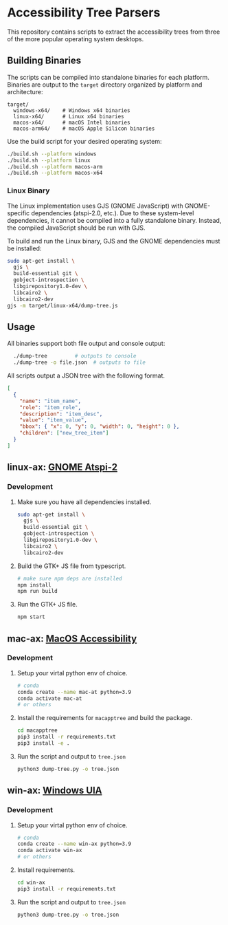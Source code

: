 # Accessibility Tree Parsers

This repository contains scripts to extract the accessibility trees from three of the more popular operating system desktops.

## Building Binaries

The scripts can be compiled into standalone binaries for each platform. Binaries are output to the `target` directory organized by platform and architecture:

```
target/
  windows-x64/    # Windows x64 binaries
  linux-x64/      # Linux x64 binaries
  macos-x64/      # macOS Intel binaries
  macos-arm64/    # macOS Apple Silicon binaries
```

Use the build script for your desired operating system:

```bash
./build.sh --platform windows
./build.sh --platform linux
./build.sh --platform macos-arm
./build.sh --platform macos-x64
```

### Linux Binary

The Linux implementation uses GJS (GNOME JavaScript) with GNOME-specific dependencies (atspi-2.0, etc.). Due to these system-level dependencies, it cannot be compiled into a fully standalone binary. Instead, the compiled JavaScript should be run with GJS.

To build and run the Linux binary, GJS and the GNOME dependencies must be installed:

```bash
sudo apt-get install \
  gjs \
  build-essential git \
  gobject-introspection \
  libgirepository1.0-dev \
  libcairo2 \
  libcairo2-dev
gjs -m target/linux-x64/dump-tree.js
```

## Usage

All binaries support both file output and console output:

```bash
  ./dump-tree         # outputs to console
  ./dump-tree -o file.json  # outputs to file
```

All scripts output a JSON tree with the following format.

```json
[
  {
    "name": "item_name",
    "role": "item_role",
    "description": "item_desc",
    "value": "item_value",
    "bbox": { "x": 0, "y": 0, "width": 0, "height": 0 },
    "children": ["new_tree_item"]
  }
]
```

## linux-ax: [GNOME Atspi-2](https://docs.gtk.org/atspi2/)

### Development

1. Make sure you have all dependencies installed.

   ```bash
   sudo apt-get install \
     gjs \
     build-essential git \
     gobject-introspection \
     libgirepository1.0-dev \
     libcairo2 \
     libcairo2-dev
   ```

2. Build the GTK+ JS file from typescript.

   ```bash
   # make sure npm deps are installed
   npm install
   npm run build
   ```

3. Run the GTK+ JS file.

   ```bash
   npm start
   ```

## mac-ax: [MacOS Accessibility](https://developer.apple.com/documentation/accessibility)

### Development

1. Setup your virtal python env of choice.

   ```bash
   # conda
   conda create --name mac-at python=3.9
   conda activate mac-at
   # or others
   ```

2. Install the requirements for `macapptree` and build the package.

   ```bash
   cd macapptree
   pip3 install -r requirements.txt
   pip3 install -e .
   ```

3. Run the script and output to `tree.json`

   ```bash
   python3 dump-tree.py -o tree.json
   ```

## win-ax: [Windows UIA](https://learn.microsoft.com/en-us/dotnet/framework/ui-automation/ui-automation-overview)

### Development

1. Setup your virtal python env of choice.

   ```bash
   # conda
   conda create --name win-ax python=3.9
   conda activate win-ax
   # or others
   ```

2. Install requirements.

   ```bash
   cd win-ax
   pip3 install -r requirements.txt
   ```

3. Run the script and output to `tree.json`

   ```bash
   python3 dump-tree.py -o tree.json
   ```
